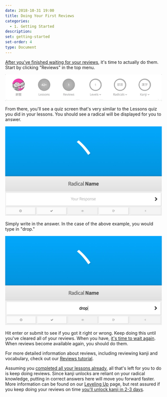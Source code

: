 ```yaml
---
date: 2018-10-31 19:00
title: Doing Your First Reviews
categories:
  - 1. Getting Started
description:
set: getting-started
set-order: 4
type: Document
---
```


[After you've finished waiting for your reviews](#), it's time to actually do them. Start by clicking "Reviews" in the top menu.

![Clicking the reviews button](/images/reviews-click.gif)

From there, you'll see a quiz screen that's very similar to the Lessons quiz you did in your lessons. You should see a radical will be displayed for you to answer.

![WaniKani Review with an empty field](/images/review-radical-empty.jpg)

Simply write in the answer. In the case of the above example, you would type in "drop."

![WaniKani Review with an empty field](/images/review-radical-filled.jpg)

Hit enter or submit to see if you got it right or wrong. Keep doing this until you've cleared all of your reviews. When you have, [it's time to wait again](#). When reviews become available again, you should do them.

For more detailed information about reviews, including reviewing kanji and vocabulary, check out our [Reviews tutorial](#).

Assuming you [completed all your lessons already](#), all that's left for you to do is keep doing reviews. Since kanji unlocks are reliant on your radical knowledge, putting in correct answers here will move you forward faster. More information can be found on our [Leveling Up](#) page, but rest assured if you keep doing your reviews on time [you'll unlock kanji in 2-3 days](#).
